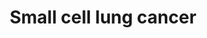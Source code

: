 ---
annotations:
- id: PW:0000003
  parent: signaling pathway
  type: Pathway Ontology
  value: signaling pathway
- id: PW:0000704
  parent: disease pathway
  type: Pathway Ontology
  value: small cell lung carcinoma pathway
- id: DOID:5409
  parent: disease of cellular proliferation
  type: Disease Ontology
  value: lung small cell carcinoma
- id: PW:0000605
  parent: disease pathway
  type: Pathway Ontology
  value: cancer pathway
- id: DOID:1324
  parent: disease of cellular proliferation
  type: Disease Ontology
  value: lung cancer
- id: DOID:162
  parent: disease of cellular proliferation
  type: Disease Ontology
  value: cancer
authors:
- Khanspers
- MaintBot
- Fehrhart
- Finterly
- Egonw
- Eweitz
- Ash iyer
citedin:
- link: PMC9114890
  title: 'Precision Oncology: Artificial Intelligence and DNA Methylation Analysis
    of Circulating Cell-Free DNA for Lung Cancer Detection (2022)'
communities:
- CPTAC
- Diseases
description: 'Small cell lung carcinoma (SCLC) is a highly malignant cancer of the
  lung.  Genes altered in small cell lung carcinoma: 1. TP53 is mutated in 70-90%
  of SCLCs.  2. RB1 is inactivated in most SCLCs.  3. PTEN is mutated in 2-10% of
  SCLCs.  4. MYC amplifications and amplification of MYC family members is found in
  30% of SCLCs.  5. FHIT protein expression is lost due to loss of heterozygocity
  (LOH) on chromosome arm 3p found in more than 80% of SCLCs.   This description was
  adapted from [Wikipedia](https://en.wikipedia.org/wiki/Small-cell_carcinoma).  Phosphorylation
  sites were added based on information from [PhosphoSitePlus (R)](https://www.phosphosite.org].'
last-edited: 2025-08-05
ndex: 5cc0f37a-8b6c-11eb-9e72-0ac135e8bacf
organisms:
- Homo sapiens
redirect_from:
- /index.php/Pathway:WP4658
- /instance/WP4658
- /instance/WP4658_r140173
revision: r140173
schema-jsonld:
- '@context': https://schema.org/
  '@id': https://wikipathways.github.io/pathways/WP4658.html
  '@type': Dataset
  creator:
    '@type': Organization
    name: WikiPathways
  description: 'Small cell lung carcinoma (SCLC) is a highly malignant cancer of the
    lung.  Genes altered in small cell lung carcinoma: 1. TP53 is mutated in 70-90%
    of SCLCs.  2. RB1 is inactivated in most SCLCs.  3. PTEN is mutated in 2-10% of
    SCLCs.  4. MYC amplifications and amplification of MYC family members is found
    in 30% of SCLCs.  5. FHIT protein expression is lost due to loss of heterozygocity
    (LOH) on chromosome arm 3p found in more than 80% of SCLCs.   This description
    was adapted from [Wikipedia](https://en.wikipedia.org/wiki/Small-cell_carcinoma).  Phosphorylation
    sites were added based on information from [PhosphoSitePlus (R)](https://www.phosphosite.org].'
  keywords:
  - AKT1
  - AKT2
  - AKT3
  - APAF1
  - BAK1
  - BAX
  - BCL2
  - BCL2L1
  - BID
  - BIRC2
  - BIRC3
  - BIRC7
  - BIRC8
  - CASP3
  - CASP8
  - CASP9
  - CCND1
  - CCNE1
  - CCNE2
  - CDK2
  - CDK4
  - CDK6
  - CDKN1A
  - CDKN1B
  - CDKN1C
  - CDKN2B
  - CHUK
  - CKS1B
  - CKS2
  - COL4A1
  - COL4A2
  - COL4A3
  - COL4A4
  - COL4A5
  - COL4A6
  - CYCS
  - DDB2
  - E2F1
  - E2F2
  - E2F3
  - FHIT
  - FN1
  - GADD45A
  - GADD45B
  - GADD45G
  - IKBKB
  - IKBKG
  - ITGA2
  - ITGA2B
  - ITGA3
  - ITGA6
  - ITGAV
  - ITGB1
  - LAMA1
  - LAMA2
  - LAMA3
  - LAMA4
  - LAMA5
  - LAMB1
  - LAMB2
  - LAMB3
  - LAMB4
  - LAMC1
  - LAMC2
  - LAMC3
  - MAX
  - MYC
  - NFKB1
  - NFKBIA
  - NFKBIB
  - NOS2
  - Obatoclax
  - Oblimersen
  - PIK3CA
  - PIK3CB
  - PIK3CD
  - PIK3R1
  - PIK3R2
  - PIK3R3
  - PIP3
  - POLK
  - PTEN
  - PTGS2
  - PTK2
  - RARB
  - RB1
  - RELA
  - RXRA
  - RXRB
  - RXRG
  - Retinoic acid
  - Rimiducid
  - SKP1
  - TP53
  - TRAF1
  - TRAF2
  - TRAF3
  - TRAF4
  - TRAF5
  - TRAF6
  - Venetoclax
  - ZBTB17
  license: CC0
  name: Small cell lung cancer
seo: CreativeWork
title: Small cell lung cancer
wpid: WP4658
---